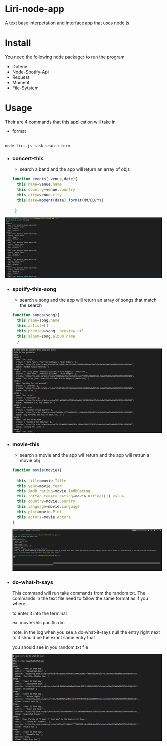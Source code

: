 # Liri-node-app

A text base interpetation and interface app that uses node.js 

# Install
You need the following node packages to run the program

+ Dotenv
+ Node-Spotify-Api
+ Request
+ Moment
+ File-Sytstem

# Usage
Their are 4 commands that this application will take in
+ format
```terminal

node liri.js task search-term

```

+ ### concert-this
  + search a band and the app will return an array of objs
  
  ``` javascript 
  function events( venue,date){
    this.name=venue.name
    this.country=venue.country
    this.city=venue.city
    this.date=moment(date).format(MM/DD/YY)

   }
  ```
 ![example](images/concert.png)
+ ### spotify-this-song
  + search a song and the app will return an array of songs that match the search 
  
  ``` javascript 
  function songs(song){
    this.name=song.name
    this.artist=[]
    this.preview=song. preview_url
    this.album=song.album.name
    }
  ```
   ![example](images/spotify.png)
+ ### movie-this
  + search a movie and the app will return and the app will retrun a movie obj
  
  ``` javascript 
  function movie(movie){
    
    this.title=movie.Title
    this.year=movie.Year
    this.imdb_rating=movie.imdbRating
    this.rotten_tomato_rating=movie.Ratings[1].Value
    this.country=movie.Country
    this.language=movie.Language
    this.plot=movie.Plot
    this.actors=movie.Actors
  }

  ```
   ![example](images/movie-this.png)
+ ### do-what-it-says
  This command will run take commands from the random.txt. The commands in the text file need to follow the same format as if you where 
  
  to enter it into the terminal
  
  ex. movie-this pacific rim
  
  note. in the log when you see a do-what-it-says null  the entry right next to it should be the exact same entry that 
  
  you should see in you random.txt file
  
   ![example](images/dowhatitsays.png)
  

  


